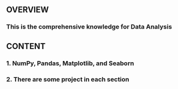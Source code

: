 ## OVERVIEW

### This is the comprehensive knowledge for Data Analysis 

## CONTENT

### 1. NumPy, Pandas, Matplotlib, and Seaborn
### 2. There are some project in each section
